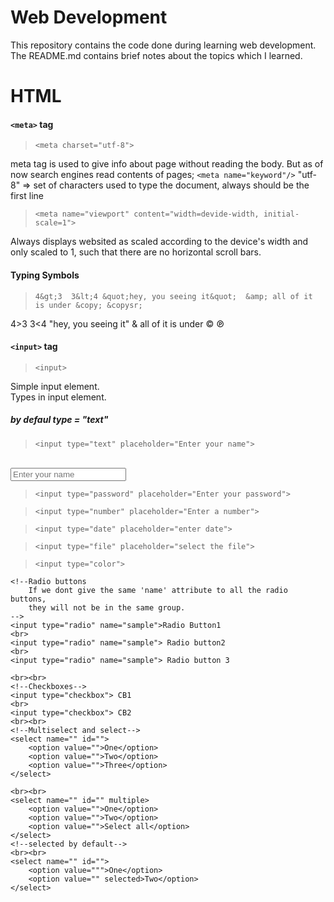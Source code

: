 # Web Development
This repository contains the code done during learning web development. <br />
The README.md contains brief notes about the topics which I learned.

# HTML

#### `<meta>` tag
> `<meta charset="utf-8">` 

meta tag is used to give info about page without reading the body.
But as of now search engines read contents of pages; 
`<meta name="keyword"/>`
"utf-8" => set of characters used to type the document, always should be the first line

>`<meta name="viewport" content="width=devide-width, initial-scale=1">`

Always displays websited as scaled according to the device's width and 
only scaled to 1, such that there are no horizontal scroll bars.


#### Typing Symbols
>`4&gt;3  3&lt;4 &quot;hey, you seeing it&quot; 
&amp; all of it is under &copy; &copysr;`

4&gt;3  3&lt;4 &quot;hey, you seeing it&quot; 
&amp; all of it is under &copy; &copysr;

#### `<input>` tag

>`<input>`

Simple input element. <br/>
Types in input element.
##### by defaul type = "text"
    
>`<input type="text" placeholder="Enter your name"> `
<br/>

<input type="text" placeholder="Enter your name">

>`<input type="password" placeholder="Enter your password">`

>`<input type="number" placeholder="Enter a number">`

>`<input type="date" placeholder="enter date">`

>`<input type="file" placeholder="select the file">`

>`<input type="color">`


    <!--Radio buttons
        If we dont give the same 'name' attribute to all the radio buttons, 
        they will not be in the same group.
    -->
    <input type="radio" name="sample">Radio Button1
    <br>
    <input type="radio" name="sample"> Radio button2
    <br>
    <input type="radio" name="sample"> Radio button 3

    <br><br>
    <!--Checkboxes-->
    <input type="checkbox"> CB1
    <br>
    <input type="checkbox"> CB2
    <br><br>
    <!--Multiselect and select-->
    <select name="" id="">
        <option value="">One</option>
        <option value="">Two</option>
        <option value="">Three</option>
    </select>

    <br><br>
    <select name="" id="" multiple>
        <option value="">One</option>
        <option value="">Two</option>
        <option value="">Select all</option>
    </select>
    <!--selected by default-->
    <br><br>
    <select name="" id="">
        <option value=""">One</option>
        <option value="" selected>Two</option>
    </select>


